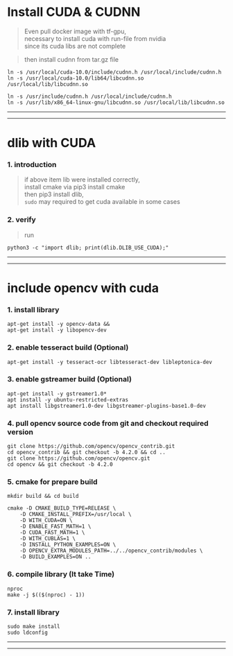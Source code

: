 # Install CUDA & CUDNN

> Even pull docker image with tf-gpu,  
> necessary to install cuda with run-file from nvidia  
> since its cuda libs are not complete  

> then install cudnn from tar.gz file  
```
ln -s /usr/local/cuda-10.0/include/cudnn.h /usr/local/include/cudnn.h
ln -s /usr/local/cuda-10.0/lib64/libcudnn.so /usr/local/lib/libcudnn.so
```
```
ln -s /usr/include/cudnn.h /usr/local/include/cudnn.h
ln -s /usr/lib/x86_64-linux-gnu/libcudnn.so /usr/local/lib/libcudnn.so
```
---

---
# dlib with CUDA
### 1. introduction
> if above item lib were installed correctly,  
> install cmake via pip3 install cmake  
> then pip3 install dlib,  
> `sudo` may required to get cuda available in some cases
### 2. verify
> run
```
python3 -c "import dlib; print(dlib.DLIB_USE_CUDA);"
```
---

---

# include opencv with cuda
### 1. install library
```
apt-get install -y opencv-data &&
apt-get install -y libopencv-dev
```
### 2. enable tesseract build (Optional)
```
apt-get install -y tesseract-ocr libtesseract-dev libleptonica-dev
```
### 3. enable gstreamer build (Optional)
```
apt-get install -y gstreamer1.0*
apt install -y ubuntu-restricted-extras
apt install libgstreamer1.0-dev libgstreamer-plugins-base1.0-dev
```
### 4. pull opencv source code from git and checkout required version
```
git clone https://github.com/opencv/opencv_contrib.git
cd opencv_contrib && git checkout -b 4.2.0 && cd ..
git clone https://github.com/opencv/opencv.git
cd opencv && git checkout -b 4.2.0
```
### 5. cmake for prepare build
```
mkdir build && cd build

cmake -D CMAKE_BUILD_TYPE=RELEASE \
    -D CMAKE_INSTALL_PREFIX=/usr/local \
    -D WITH_CUDA=ON \
    -D ENABLE_FAST_MATH=1 \
    -D CUDA_FAST_MATH=1 \
    -D WITH_CUBLAS=1 \
    -D INSTALL_PYTHON_EXAMPLES=ON \
    -D OPENCV_EXTRA_MODULES_PATH=../../opencv_contrib/modules \
    -D BUILD_EXAMPLES=ON ..
```
### 6. compile library (It take Time)
```
nproc
make -j $(($(nproc) - 1))
```
### 7. install library
```
sudo make install
sudo ldconfig
```
---

---